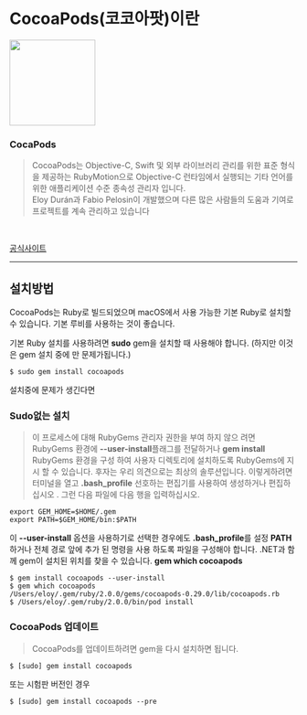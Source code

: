 # CocoaPods(코코아팟)이란

<img width = "150" src ="https://img1.daumcdn.net/thumb/R800x0/?scode=mtistory2&fname=https%3A%2F%2Fblog.kakaocdn.net%2Fdn%2Fnmv5i%2FbtqAt6ktkFK%2FBysiKz65BA2rKdwpTxK8r1%2Fimg.png">

### CocaPods
>CocoaPods는 Objective-C, Swift 및 외부 라이브러리 관리를 위한 표준 형식을 제공하는 RubyMotion으로 Objective-C 런타임에서 실행되는 기타 언어를 위한 애플리케이션 수준 종속성 관리자 입니다.<br>
Eloy Durán과 Fabio Pelosin이 개발했으며 다른 많은 사람들의 도움과 기여로 프로젝트를 계속 관리하고 있습니다

<br>

[공식사이트](https://cocoapods.org/)

------
## 설치방법
CocoaPods는 Ruby로 빌드되었으며 macOS에서 사용 가능한 기본 Ruby로 설치할 수 있습니다. 기본 루비를 사용하는 것이 좋습니다.

기본 Ruby 설치를 사용하려면 **sudo** gem을 설치할 때 사용해야 합니다. (하지만 이것은 gem 설치 중에 만 문제가됩니다.)

```
$ sudo gem install cocoapods
```
설치중에 문제가 생긴다면

### Sudo없는 설치
> 이 프로세스에 대해 RubyGems 관리자 권한을 부여 하지 않으 려면 RubyGems 환경에 **--user-install**플래그를 전달하거나 **gem install** RubyGems 환경을 구성 하여 사용자 디렉토리에 설치하도록 RubyGems에 지시 할 수 있습니다. 후자는 우리 의견으로는 최상의 솔루션입니다. 이렇게하려면 터미널을 열고 **.bash_profile** 선호하는 편집기를 사용하여 생성하거나 편집하십시오 . 그런 다음 파일에 다음 행을 입력하십시오.

```
export GEM_HOME=$HOME/.gem
export PATH=$GEM_HOME/bin:$PATH 
```

이 **--user-install** 옵션을 사용하기로 선택한 경우에도 **.bash_profile**를 설정 **PATH** 하거나 전체 경로 앞에 추가 된 명령을 사용 하도록 파일을 구성해야 합니다. .NET과 함께 gem이 설치된 위치를 찾을 수 있습니다. **gem which cocoapods**

```
$ gem install cocoapods --user-install
$ gem which cocoapods
/Users/eloy/.gem/ruby/2.0.0/gems/cocoapods-0.29.0/lib/cocoapods.rb
$ /Users/eloy/.gem/ruby/2.0.0/bin/pod install
```

### CocoaPods 업데이트
>CocoaPods를 업데이트하려면 gem을 다시 설치하면 됩니다.

```
$ [sudo] gem install cocoapods
```

또는 시험판 버전인 경우
```
$ [sudo] gem install cocoapods --pre
```
